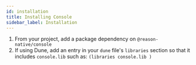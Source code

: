 ```yaml
---
id: installation
title: Installing Console
sidebar_label: Installation
---
```


1. From your project, add a package dependency on `@reason-native/console`
2. If using Dune, add an entry in your `dune` file's `libraries` section so that
  it includes `console.lib` such as: `(libraries console.lib )`
